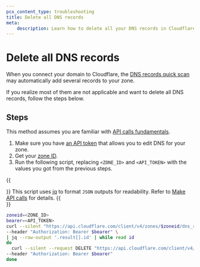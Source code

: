 ```yaml
---
pcx_content_type: troubleshooting
title: Delete all DNS records
meta:
    description: Learn how to delete all your DNS records in Cloudflare with a script so you can start from zero instead of using the quick scan results.
---
```


# Delete all DNS records

When you connect your domain to Cloudflare, the [DNS records quick scan](/dns/zone-setups/reference/dns-quick-scan/) may automatically add several records to your zone.

If you realize most of them are not applicable and want to delete all DNS records, follow the steps below.

## Steps

This method assumes you are familiar with [API calls fundamentals](/fundamentals/api/).

1. Make sure you have [an API token](/fundamentals/api/get-started/create-token/) that allows you to edit DNS for your zone.
2. Get your [zone ID](/fundamentals/setup/find-account-and-zone-ids/).
3. Run the following script, replacing `<ZONE_ID>` and `<API_TOKEN>` with the values you got from the previous steps.

{{<Aside type="warning">}}
This script uses [jq](https://jqlang.github.io/jq/) to format `JSON` outputs for readability. Refer to [Make API calls](/fundamentals/api/how-to/make-api-calls/) for details.
{{</Aside>}}

```bash
zoneid=<ZONE_ID>
bearer=<API_TOKEN>
curl --silent "https://api.cloudflare.com/client/v4/zones/$zoneid/dns_records?per_page=50000" \
--header "Authorization: Bearer $bearer" \
| jq --raw-output '.result[].id' | while read id
do
  curl --silent --request DELETE "https://api.cloudflare.com/client/v4/zones/$zoneid/dns_records/$id" \
--header "Authorization: Bearer $bearer"
done
```